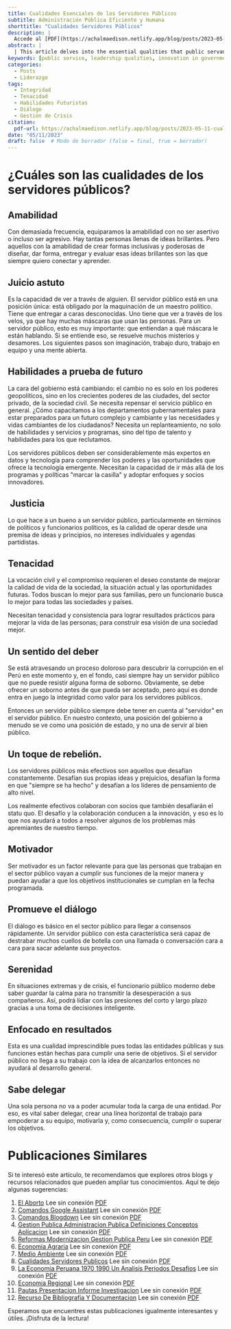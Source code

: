 ```yaml
---
title: Cualidades Esenciales de los Servidores Públicos
subtitle: Administración Pública Eficiente y Humana
shorttitle: "Cualidades Servidores Públicos"
description: |
  Accede al [PDF](https://achalmaedison.netlify.app/blog/posts/2023-05-11-cualidades-servidores-publicos/index.pdf) completo aquí.
abstract: |
  | This article delves into the essential qualities that public servants should embody to enhance public administration effectiveness and empathy. Key attributes discussed include kindness, astuteness in judgment, future-proof skills, justice, tenacity, a sense of duty, a touch of rebellion, motivation, dialogue promotion, serenity, result-oriented focus, and delegation skills. These qualities are explored in the context of adapting to changing governmental, civil, and private sector dynamics, emphasizing the need for innovation and integrity in public service roles.
keywords: [public service, leadership qualities, innovation in government, integrity, public administration]
categories:
  - Posts
  - Liderazgo
tags:
  - Integridad  
  - Tenacidad  
  - Habilidades Futuristas  
  - Diálogo  
  - Gestión de Crisis
citation:
  pdf-url: https://achalmaedison.netlify.app/blog/posts/2023-05-11-cualidades-servidores-publicos/index.pdf
date: "05/11/2023"
draft: false  # Modo de borrador (false = final, true = borrador)
---
```








# ¿Cuáles son las cualidades de los servidores públicos?

## Amabilidad

Con demasiada frecuencia, equiparamos la amabilidad con no ser asertivo o incluso ser agresivo. Hay tantas personas llenas de ideas brillantes. Pero aquellos con la amabilidad de crear formas inclusivas y poderosas de diseñar, dar forma, entregar y evaluar esas ideas brillantes son las que siempre quiero conectar y aprender.

## Juicio astuto

Es la capacidad de ver a través de alguien. El servidor público está en una posición única: está obligado por la maquinación de un maestro político. Tiene que entregar a caras desconocidas. Uno tiene que ver a través de los velos, ya que hay muchas máscaras que usan las personas. Para un servidor público, esto es muy importante: que entiendan a qué máscara le están hablando. Si se entiende eso, se resuelve muchos misterios y desamores. Los siguientes pasos son imaginación, trabajo duro, trabajo en equipo y una mente abierta.

## Habilidades a prueba de futuro

La cara del gobierno está cambiando: el cambio no es solo en los poderes geopolíticos, sino en los crecientes poderes de las ciudades, del sector privado, de la sociedad civil. Se necesita repensar el servicio público en general. ¿Cómo capacitamos a los departamentos gubernamentales para estar preparados para un futuro complejo y cambiante y las necesidades y vidas cambiantes de los ciudadanos? Necesita un replanteamiento, no solo de habilidades y servicios y programas, sino del tipo de talento y habilidades para los que reclutamos.

Los servidores públicos deben ser considerablemente más expertos en datos y tecnología para comprender los poderes y las oportunidades que ofrece la tecnología emergente. Necesitan la capacidad de ir más allá de los programas y políticas "marcar la casilla" y adoptar enfoques y socios innovadores.

##  Justicia

Lo que hace a un bueno a un servidor público, particularmente en términos de políticos y funcionarios políticos, es la calidad de operar desde una premisa de ideas y principios, no intereses individuales y agendas partidistas.

## Tenacidad

La vocación civil y el compromiso requieren el deseo constante de mejorar la calidad de vida de la sociedad, la situación actual y las oportunidades futuras. Todos buscan lo mejor para sus familias, pero un funcionario busca lo mejor para todas las sociedades y países.

Necesitan tenacidad y consistencia para lograr resultados prácticos para mejorar la vida de las personas; para construir esa visión de una sociedad mejor.

## Un sentido del deber

Se está atravesando un proceso doloroso para descubrir la corrupción en el Perú en este momento y, en el fondo, casi siempre hay un servidor público que no puede resistir alguna forma de soborno. Obviamente, se debe ofrecer un soborno antes de que pueda ser aceptado, pero aquí es donde entra en juego la integridad como valor para los servidores públicos.

Entonces un servidor público siempre debe tener en cuenta al "servidor" en el servidor público. En nuestro contexto, una posición del gobierno a menudo se ve como una posición de estado, y no una de servir al bien público.

## Un toque de rebelión.

Los servidores públicos más efectivos son aquellos que desafían constantemente. Desafían sus propias ideas y prejuicios, desafían la forma en que "siempre se ha hecho" y desafían a los líderes de pensamiento de alto nivel.

Los realmente efectivos colaboran con socios que también desafiarán el statu quo. El desafío y la colaboración conducen a la innovación, y eso es lo que nos ayudará a todos a resolver algunos de los problemas más apremiantes de nuestro tiempo.

## Motivador

Ser motivador es un factor relevante para que las personas que trabajan en el sector público vayan a cumplir sus funciones de la mejor manera y puedan ayudar a que los objetivos institucionales se cumplan en la fecha programada.

## Promueve el diálogo

El diálogo es básico en el sector público para llegar a consensos rápidamente. Un servidor público con esta característica será capaz de destrabar muchos cuellos de botella con una llamada o conversación cara a cara para sacar adelante sus proyectos.

## Serenidad

En situaciones extremas y de crisis, el funcionario público moderno debe saber guardar la calma para no transmitir la desesperación a sus compañeros. Así, podrá lidiar con las presiones del corto y largo plazo gracias a una toma de decisiones inteligente.

## Enfocado en resultados

Esta es una cualidad imprescindible pues todas las entidades públicas y sus funciones están hechas para cumplir una serie de objetivos. Si el servidor público no llega a su trabajo con la idea de alcanzarlos entonces no ayudará al desarrollo general.

## Sabe delegar

Una sola persona no va a poder acumular toda la carga de una entidad. Por eso, es vital saber delegar, crear una línea horizontal de trabajo para empoderar a su equipo, motivarla y, como consecuencia, cumplir o superar los objetivos.


# Publicaciones Similares

Si te interesó este artículo, te recomendamos que explores otros blogs y recursos relacionados que pueden ampliar tus conocimientos. Aquí te dejo algunas sugerencias:


1. [El Aborto](https://achalmaedison.netlify.app/blog/posts/2015-05-14-el-aborto) Lee sin conexión [PDF](https://achalmaedison.netlify.app/blog/posts/2015-05-14-el-aborto/index.pdf)
2. [Comandos Google Assistant](https://achalmaedison.netlify.app/blog/posts/2020-05-23-comandos-google-assistant) Lee sin conexión [PDF](https://achalmaedison.netlify.app/blog/posts/2020-05-23-comandos-google-assistant/index.pdf)
3. [Comandos Blogdown](https://achalmaedison.netlify.app/blog/posts/2021-07-14-comandos-blogdown) Lee sin conexión [PDF](https://achalmaedison.netlify.app/blog/posts/2021-07-14-comandos-blogdown/index.pdf)
4. [Gestion Publica Administracion Publica Definiciones Conceptos Aplicacion](https://achalmaedison.netlify.app/blog/posts/2021-10-01-gestion-publica-administracion-publica-definiciones-conceptos-aplicacion) Lee sin conexión [PDF](https://achalmaedison.netlify.app/blog/posts/2021-10-01-gestion-publica-administracion-publica-definiciones-conceptos-aplicacion/index.pdf)
5. [Reformas Modernizacion Gestion Publica Peru](https://achalmaedison.netlify.app/blog/posts/2021-10-01-reformas-modernizacion-gestion-publica-peru) Lee sin conexión [PDF](https://achalmaedison.netlify.app/blog/posts/2021-10-01-reformas-modernizacion-gestion-publica-peru/index.pdf)
6. [Economia Agraria](https://achalmaedison.netlify.app/blog/posts/2022-04-22-economia-agraria) Lee sin conexión [PDF](https://achalmaedison.netlify.app/blog/posts/2022-04-22-economia-agraria/index.pdf)
7. [Medio Ambiente](https://achalmaedison.netlify.app/blog/posts/2022-06-02-medio-ambiente) Lee sin conexión [PDF](https://achalmaedison.netlify.app/blog/posts/2022-06-02-medio-ambiente/index.pdf)
8. [Cualidades Servidores Publicos](https://achalmaedison.netlify.app/blog/posts/2023-05-11-cualidades-servidores-publicos) Lee sin conexión [PDF](https://achalmaedison.netlify.app/blog/posts/2023-05-11-cualidades-servidores-publicos/index.pdf)
9. [La Economia Peruana 1970 1990 Un Analisis Periodos Desafios](https://achalmaedison.netlify.app/blog/posts/2023-05-12-la-economia-peruana-1970-1990-un-analisis-periodos-desafios) Lee sin conexión [PDF](https://achalmaedison.netlify.app/blog/posts/2023-05-12-la-economia-peruana-1970-1990-un-analisis-periodos-desafios/index.pdf)
10. [Economia Regional](https://achalmaedison.netlify.app/blog/posts/2023-05-16-economia-regional) Lee sin conexión [PDF](https://achalmaedison.netlify.app/blog/posts/2023-05-16-economia-regional/index.pdf)
11. [Pautas Presentacion Informe Investigacion](https://achalmaedison.netlify.app/blog/posts/2023-06-03-pautas-presentacion-informe-investigacion) Lee sin conexión [PDF](https://achalmaedison.netlify.app/blog/posts/2023-06-03-pautas-presentacion-informe-investigacion/index.pdf)
12. [Recurso De Bibliografia Y Documentacion](https://achalmaedison.netlify.app/blog/posts/2025-01-12-recurso-de-bibliografia-y-documentacion) Lee sin conexión [PDF](https://achalmaedison.netlify.app/blog/posts/2025-01-12-recurso-de-bibliografia-y-documentacion/index.pdf)


Esperamos que encuentres estas publicaciones igualmente interesantes y útiles. ¡Disfruta de la lectura!

